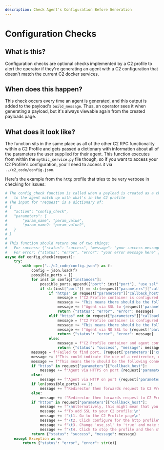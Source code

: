 ```yaml
---
description: Check Agent's Configuration Before Generation
---
```


# Configuration Checks

## What is this?

Configuration checks are optional checks implemented by a C2 profile to alert the operator if they're generating an agent with a C2 configuration that doesn't match the current C2 docker services.&#x20;

## When does this happen?

This check occurs every time an agent is generated, and this output is added to the payload's `build_message`. Thus, an operator sees it when generating a payload, but it's always viewable again from the created payloads page.

## What does it look like?

The function sits in the same place as all of the other C2 RPC functionality within a C2 Profile and gets passed a dictionary with information about all of the parameters the user supplied for their agent. This function executes from within the `mythic_service.py` file though, so if you want to access your C2 Profile's configuration, you'll need to access it via `../c2_code/config.json`.&#x20;

Here's the example from the `http` profile that tries to be very verbose in checking for issues:

```python
# The config_check function is called when a payload is created as a check to see if the parameters supplied
#   to the agent match up with what's in the C2 profile
# The input for "request" is a dictionary of:
# {
#   "action": "config_check",
#   "parameters": {
#       "param_name": "param_value",
#       "param_name2: "param_value2",
#   }
# }
#
# This function should return one of two things:
#   For success: {"status": "success", "message": "your success message here" }
#   For error: {"status": "error", "error": "your error message here" }
async def config_check(request):
    try:
        with open("../c2_code/config.json") as f:
            config = json.load(f)
            possible_ports = []
            for inst in config["instances"]:
                possible_ports.append({"port": inst["port"], "use_ssl": inst["use_ssl"]})
                if str(inst["port"]) == str(request["parameters"]["callback_port"]):
                    if "https" in request["parameters"]["callback_host"] and not inst["use_ssl"]:
                        message = f"C2 Profile container is configured to NOT use SSL on port {inst['port']}, but the callback host for the agent is using https, {request['parameters']['callback_host']}.\n\n"
                        message += "This means there should be the following connectivity for success:\n"
                        message += f"Agent via SSL to {request['parameters']['callback_host']} on port {inst['port']}, then redirection to C2 Profile container WITHOUT SSL on port {inst['port']}"
                        return {"status": "error", "error": message}
                    elif "https" not in request["parameters"]["callback_host"] and inst["use_ssl"]:
                        message = f"C2 Profile container is configured to use SSL on port {inst['port']}, but the callback host for the agent is using http, {request['parameters']['callback_host']}.\n\n"
                        message += "This means there should be the following connectivity for success:\n"
                        message += f"Agent via NO SSL to {request['parameters']['callback_host']} on port {inst['port']}, then redirection to C2 Profile container WITH SSL on port {inst['port']}"
                        return {"status": "error", "error": message}
                    else:
                        message = f"C2 Profile container and agent configuration match port, {inst['port']}, and SSL expectations.\n"
                        return {"status": "success", "message": message}
            message = f"Failed to find port, {request['parameters']['callback_port']}, in C2 Profile configuration\n"
            message += f"This could indicate the use of a redirector, or a mismatch in expected connectivity.\n\n"
            message += f"This means there should be the following connectivity for success:\n"
            if "https" in request["parameters"]["callback_host"]:
                message += f"Agent via HTTPS on port {request['parameters']['callback_port']} to {request['parameters']['callback_host']} (should be a redirector).\n"
            else:
                message += f"Agent via HTTP on port {request['parameters']['callback_port']} to {request['parameters']['callback_host']} (should be a redirector).\n"
            if len(possible_ports) == 1:
                message += f"Redirector then forwards request to C2 Profile container on port, {possible_ports[0]['port']}, {'WITH SSL' if possible_ports[0]['use_ssl'] else 'WITHOUT SSL'}"
            else:
                message += f"Redirector then forwards request to C2 Profile container on one of the following ports: {json.dumps(possible_ports)}\n"
            if "https" in request["parameters"]["callback_host"]:
                message += f"\nAlternatively, this might mean that you want to do SSL but are not using SSL within your C2 Profile container.\n"
                message += f"To add SSL to your C2 profile:\n"
                message += f"\t1. Go to the C2 Profile page\n"
                message += f"\t2. Click configure for the http profile\n"
                message += f"\t3. Change 'use_ssl' to 'true' and make sure the port is {request['parameters']['callback_port']}\n"
                message += f"\t4. Click to stop the profile and then start it again\n"
            return {"status": "success", "message": message}
    except Exception as e:
        return {"status": "error", "error": str(e)}
```
